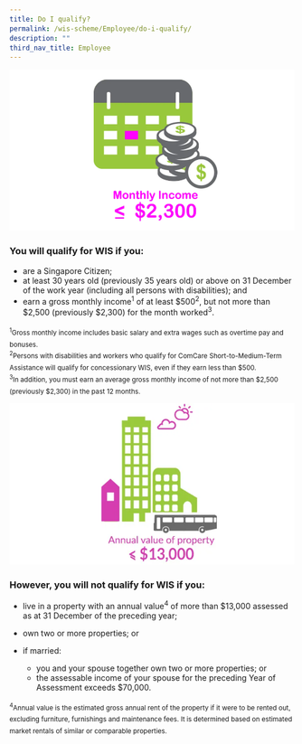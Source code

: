 ```yaml
---
title: Do I qualify?
permalink: /wis-scheme/Employee/do-i-qualify/
description: ""
third_nav_title: Employee
---
```

![monthly income](/images/WIS%20Scheme/WIS2.png)

### You will qualify for WIS if you:
* are a Singapore Citizen;
* at least 30 years old (previously 35 years old) or above on 31 December of the work year (including all persons with disabilities); and
* earn a gross monthly income<sup>1</sup> of at least $500<sup>2</sup>, but not more than $2,500 (previously $2,300) for the month worked<sup>3</sup>.

<sub><sup>1</sup>Gross monthly income includes basic salary and extra wages such as overtime pay and bonuses.<br>
<sup>2</sup>Persons with disabilities and workers who qualify for ComCare Short-to-Medium-Term Assistance will qualify for concessionary WIS, even if they earn less than $500.<br>
<sup>3</sup>In addition, you must earn an average gross monthly income of not more than $2,500 (previously $2,300) in the past 12 months.</sub>

![annual value](/images/WIS%20Scheme/WIS3.png)

### However, you will **not** qualify for WIS if you:
* live in a property with an annual value<sup>4</sup> of more than $13,000 assessed as at 31 December of the preceding year;

* own two or more properties; or

 * if married: 
   * you and your spouse together own two or more properties; or 
   * the assessable income of your spouse for the preceding Year of Assessment exceeds $70,000.

<sub><sup>4</sup>Annual value is the estimated gross annual rent of the property if it were to be rented out, excluding furniture, furnishings and maintenance fees. It is determined based on estimated market rentals of similar or comparable properties.</sub>